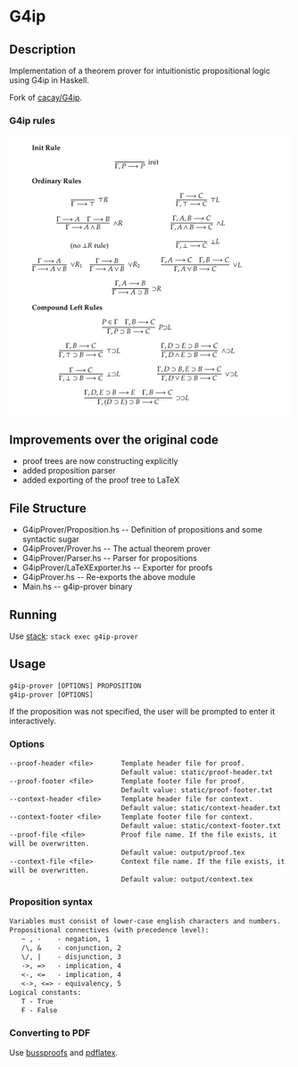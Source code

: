 # G4ip

## Description

Implementation of a theorem prover for intuitionistic propositional logic using G4ip in Haskell.

Fork of [cacay/G4ip](https://github.com/cacay/G4ip/).

### G4ip rules

![G4ip rules](g4ip.png)

## Improvements over the original code

* proof trees are now constructing explicitly
* added proposition parser
* added exporting of the proof tree to LaTeX

## File Structure

* G4ipProver/Proposition.hs   -- Definition of propositions and some syntactic sugar
* G4ipProver/Prover.hs        -- The actual theorem prover
* G4ipProver/Parser.hs        -- Parser for propositions
* G4ipProver/LaTeXExporter.hs -- Exporter for proofs
* G4ipProver.hs               -- Re-exports the above module
* Main.hs                     -- g4ip-prover binary

## Running

Use [stack](http://haskellstack.org/): `stack exec g4ip-prover`

## Usage

```
g4ip-prover [OPTIONS] PROPOSITION
g4ip-prover [OPTIONS]
```

If the proposition was not specified, the user will be prompted to enter it interactively.

### Options

```
--proof-header <file>       Template header file for proof.
                            Default value: static/proof-header.txt
--proof-footer <file>       Template footer file for proof.
                            Default value: static/proof-footer.txt
--context-header <file>     Template header file for context.
                            Default value: static/context-header.txt
--context-footer <file>     Template footer file for context.
                            Default value: static/context-footer.txt
--proof-file <file>         Proof file name. If the file exists, it will be overwritten.
                            Default value: output/proof.tex
--context-file <file>       Context file name. If the file exists, it will be overwritten.
                            Default value: output/context.tex
```

### Proposition syntax

```
Variables must consist of lower-case english characters and numbers.
Propositional connectives (with precedence level):
   ~ , -    - negation, 1
   /\, &    - conjunction, 2
   \/, |    - disjunction, 3
   ->, =>   - implication, 4
   <-, <=   - implication, 4
   <->, <=> - equivalency, 5
Logical constants:
   T - True
   F - False
```

### Converting to PDF

Use [bussproofs](http://math.ucsd.edu/~sbuss/ResearchWeb/bussproofs/) and [pdflatex](https://www.tug.org/applications/pdftex/).